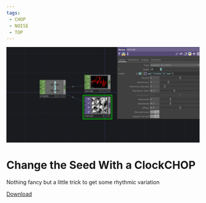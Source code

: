 ```yaml
---
tags:
 - CHOP
 - NOISE
 - TOP
---
```


![Change Seed With Clock](./img/ChangeSeedWithClock.png)
# Change the Seed With a ClockCHOP
Nothing fancy but a little trick to get some rhythmic variation



[Download](./files/changeSeedWithClock.tox)   